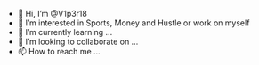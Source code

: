 - 👋 Hi, I’m @V1p3r18
- 👀 I’m interested in Sports, Money and Hustle or work on myself
- 🌱 I’m currently learning ...
- 💞️ I’m looking to collaborate on ...
- 📫 How to reach me ...

<!---
V1p3r18/V1p3r18 is a ✨ special ✨ repository because its `README.md` (this file) appears on your GitHub profile.
You can click the Preview link to take a look at your changes.
--->
